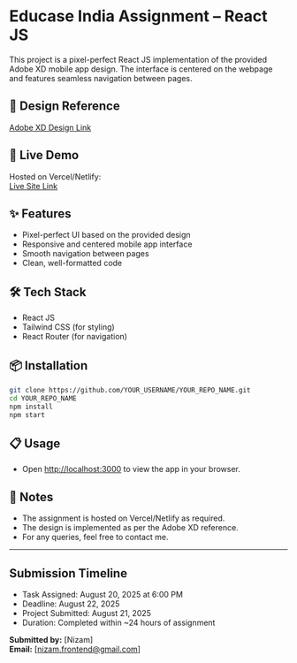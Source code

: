 # Educase India Assignment – React JS

This project is a pixel-perfect React JS implementation of the provided Adobe XD mobile app design. The interface is centered on the webpage and features seamless navigation between pages.

## 📱 Design Reference

[Adobe XD Design Link](https://xd.adobe.com/view/b68eea25-003d-4a5d-8fdd-d463eeb20b32-e3dd/)

## 🚀 Live Demo

Hosted on Vercel/Netlify:  
[Live Site Link](https://popxeducaseindia.vercel.app/)



## ✨ Features

- Pixel-perfect UI based on the provided design
- Responsive and centered mobile app interface
- Smooth navigation between pages
- Clean, well-formatted code

## 🛠️ Tech Stack

- React JS
- Tailwind CSS (for styling)
- React Router (for navigation)

## 📦 Installation

```bash
git clone https://github.com/YOUR_USERNAME/YOUR_REPO_NAME.git
cd YOUR_REPO_NAME
npm install
npm start
```

## 📋 Usage

- Open [http://localhost:3000](http://localhost:3000) to view the app in your browser.

## 📝 Notes

- The assignment is hosted on Vercel/Netlify as required.
- The design is implemented as per the Adobe XD reference.
- For any queries, feel free to contact me.

---
## Submission Timeline
- Task Assigned: August 20, 2025 at 6:00 PM  
- Deadline: August 22, 2025  
- Project Submitted: August 21, 2025
- Duration: Completed within ~24 hours of assignment


**Submitted by:** [Nizam]  
**Email:** [nizam.frontend@gmail.com]
